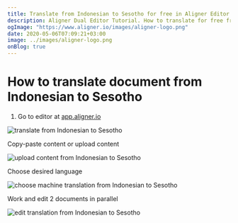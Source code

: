 ```yaml
---
title: Translate from Indonesian to Sesotho for free in Aligner Editor
description: Aligner Dual Editor Tutorial. How to translate for free from Indonesian to Sesotho. Aligner is multilingual document management platform. 
ogImage: "https://www.aligner.io/images/aligner-logo.png"
date: 2020-05-06T07:09:21+03:00
image: ../images/aligner-logo.png
onBlog: true
---
```


# How to translate document from Indonesian to Sesotho

1. Go to editor at [app.aligner.io](https://app.aligner.io "Aligner App web page")

![translate from Indonesian to Sesotho](../aligner-blank-editor.png "translate from Indonesian to Sesotho")

Copy-paste content or upload content

![upload content from Indonesian to Sesotho](../aligner-uploaded-document.png "upload content from Indonesian to Sesotho")

Choose desired language

![choose machine translation from Indonesian to Sesotho](../aligner-language-dropdown.png "choose machine translation from Indonesian to Sesotho")

Work and edit 2 documents in parallel

![edit translation from Indonesian to Sesotho](../aligner-double-sitded-editor.png "edit translation from Indonesian to Sesotho")

